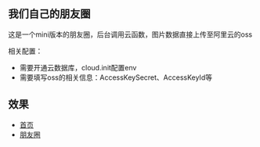 ## 我们自己的朋友圈

这是一个mini版本的朋友圈，后台调用云函数，图片数据直接上传至阿里云的oss

相关配置：
- 需要开通云数据库，cloud.init配置env
- 需要填写oss的相关信息：AccessKeySecret、AccessKeyId等

## 效果

- [首页](./miniprogram/images/friend.png)
- [朋友圈](./miniprogram/images/blob.png)

